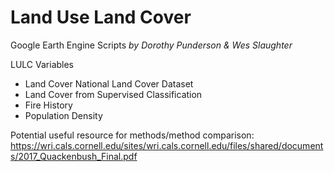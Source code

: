 # Land Use Land Cover
Google Earth Engine Scripts
*by Dorothy Punderson & Wes Slaughter*

LULC Variables
  * Land Cover National Land Cover Dataset
  * Land Cover from Supervised Classification
  * Fire History
  * Population Density
  
  Potential useful resource for methods/method comparison: https://wri.cals.cornell.edu/sites/wri.cals.cornell.edu/files/shared/documents/2017_Quackenbush_Final.pdf
  
